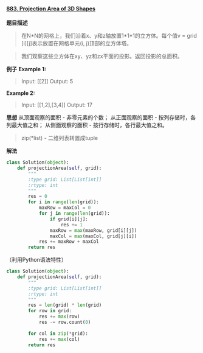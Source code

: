 #### [883. Projection Area of 3D Shapes](https://leetcode.com/problems/projection-area-of-3d-shapes/)
**题目描述**
> 在N\*N的网格上，我们沿着x、y和z轴放置1\*1\*1的立方体。每个值v = grid [i][j]表示放置在网格单元(i, j)顶部的立方体塔。

>我们观察这些立方体在xy、yz和zx平面的投影。返回投影的总面积。

**例子**
**Example 1:**
>Input: [[2]]
Output: 5

**Example 2:**
>Input: [[1,2],[3,4]]
Output: 17

**思想**
从顶面观察的面积 - 非零元素的个数；
从正面观察的面积 - 按列存储时，各列最大值之和；
从侧面观察的面积 - 按行存储时，各行最大值之和。

> zip(*list) - 二维列表转置成tuple

**解法**
```python
class Solution(object):
    def projectionArea(self, grid):
        """
        :type grid: List[List[int]]
        :rtype: int
        """
        res = 0
        for i in range(len(grid)):
            maxRow = maxCol = 0
            for j in range(len(grid)):
                if grid[i][j]:
                    res += 1
                maxRow = max(maxRow, grid[i][j])
                maxCol = max(maxCol, grid[j][i])
            res += maxRow + maxCol
        return res
```
（利用Python语法特性）
```python
class Solution(object):
    def projectionArea(self, grid):
        """
        :type grid: List[List[int]]
        :rtype: int
        """
        res = len(grid) * len(grid)
        for row in grid:
            res += max(row)
            res -= row.count(0)
            
        for col in zip(*grid):
            res += max(col)
        return res
```